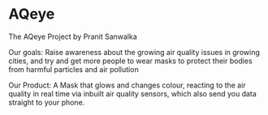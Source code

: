 # AQeye
The AQeye Project by Pranit Sanwalka 

Our goals:
Raise awareness about the growing air quality issues in growing cities, and try and get more people to wear masks to protect their bodies from harmful particles and air pollution

Our Product:
A Mask that glows and changes colour, reacting to the air quality in real time via inbuilt air quality sensors, which also send you data straight to your phone.
